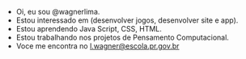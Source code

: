 
- Oi, eu sou @wagnerlima.
- Estou interessado em (desenvolver jogos, desenvolver site e app).
- Estou aprendendo Java Script, CSS, HTML.
- Estou trabalhando nos projetos de Pensamento Computacional.
- Voce me encontra no l.wagner@escola.pr.gov.br
